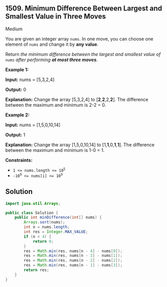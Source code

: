 ## 1509\. Minimum Difference Between Largest and Smallest Value in Three Moves

Medium

You are given an integer array `nums`. In one move, you can choose one element of `nums` and change it by **any value**.

Return _the minimum difference between the largest and smallest value of `nums` after performing **at most three moves**_.

**Example 1:**

**Input:** nums = [5,3,2,4]

**Output:** 0

**Explanation:** Change the array [5,3,2,4] to [**2**,**2**,2,**2**]. The difference between the maximum and minimum is 2-2 = 0.

**Example 2:**

**Input:** nums = [1,5,0,10,14]

**Output:** 1

**Explanation:** Change the array [1,5,0,10,14] to [1,**1**,0,**1**,**1**]. The difference between the maximum and minimum is 1-0 = 1.

**Constraints:**

*   <code>1 <= nums.length <= 10<sup>5</sup></code>
*   <code>-10<sup>9</sup> <= nums[i] <= 10<sup>9</sup></code>

## Solution

```java
import java.util.Arrays;

public class Solution {
    public int minDifference(int[] nums) {
        Arrays.sort(nums);
        int n = nums.length;
        int res = Integer.MAX_VALUE;
        if (n < 4) {
            return 0;
        }
        res = Math.min(res, nums[n - 4] - nums[0]);
        res = Math.min(res, nums[n - 3] - nums[1]);
        res = Math.min(res, nums[n - 2] - nums[2]);
        res = Math.min(res, nums[n - 1] - nums[3]);
        return res;
    }
}
```